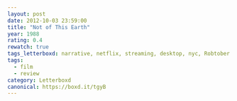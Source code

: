 ```yaml
---
layout: post 
date: 2012-10-03 23:59:00
title: "Not of This Earth"
year: 1988
rating: 0.4
rewatch: true
tags_letterboxd: narrative, netflix, streaming, desktop, nyc, Robtober
tags:
  - film
  - review
category: Letterboxd
canonical: https://boxd.it/tgyB
---
```

